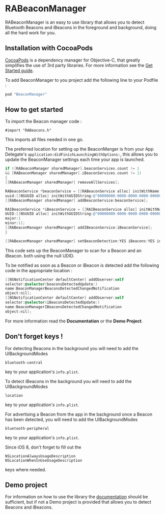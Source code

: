 RABeaconManager
=============

RABeaconManager is an easy to use library that allows you to detect Bluetooth Beacons and iBeacons in the foreground and background, doing all the hard work for you.

Installation with CocoaPods
---------------------------
[CocoaPods](http://cocoapods.org) is a dependency manager for Objective-C, that greatly simplifies the use of 3rd party libraries. For more information see the [Get Started guide](http://guides.cocoapods.org/using/getting-started.html).

To add BeaconManager to you project add the following line to your Podfile :
```ruby
pod "BeaconManager"
```

How to get started
------------------
To import the Beacon manager code :
```
#import "RABeacons.h"
```
This imports all files needed in one go.

The preferred location for setting up the BeaconManger is from your App Delegate's ```application:didFinishLaunchingWithOptions:```,  this allows you to update the BeaconManager settings each time your app is launched. 

``` Objective-C
if ([RABeaconManager sharedManager].beaconServices.count != 1
&& [RABeaconManager sharedManager].iBeaconServices.count != 1)
{
[[RABeaconManager sharedManager] removeAllServices];

RABeaconService *beaconService = [[RABeaconService alloc] initWithName:@"Test Beacon"
uuid:[[NSUUID alloc] initWithUUIDString:@"00000000-0000-0000-0000-000000000000"]];
[[RABeaconManager sharedManager] addBeaconService:beaconService];

RAIBeaconService *iBeaconService = [[RAIBeaconService alloc] initWithName:@"Test iBeacon"
UUID:[[NSUUID alloc] initWithUUIDString:@"00000000-0000-0000-0000-000000000000"]
major:1
minor:1];
[[RABeaconManager sharedManager] addIBeaconService:iBeaconService];
}

[[RABeaconManager sharedManager] setBeaconDetection:YES iBeacons:YES inBackground:YES];
```
This code sets up the BeaconManager to scan for a Beacon and an iBeacon. both using the null UDID.

To be notified as soon as a Beacon or iBeacon is detected add the following code in the appropriate location :

``` Objective-C
[[NSNotificationCenter defaultCenter] addObserver:self
selector:@selector(beaconsDetectedUpdate:)
name:BeaconManagerBeaconsDetectedChangedNotification
object:nil];
[[NSNotificationCenter defaultCenter] addObserver:self
selector:@selector(iBeaconsDetectedUpdate:)
name:BeaconManagerIBeaconsDetectedChangedNotification
object:nil];
```

For more information read the **Documentation** or the **Demo Project**.

Don't forget keys !
------------------
For detecting Beacons in the background you will need to add the UIBackgroundModes

```
bluetooth-central
```

key to your application's `info.plist`.

To detect iBeacons in the background you will need to add the UIBackgroundModes

```
location
```

key to your application's `info.plist`.

For advertising a Beacon from the app in the background once a Beacon has been detected, you will need to add the UIBackgroundModes

```
bluetooth-peripheral
```
key to your application's `info.plist`.

Since iOS 8, don't forget to fill out the

```
NSLocationAlwaysUsageDescription
NSLocationWhenInUseUsageDescription
```

keys where needed.

Demo project
-----------
For information on how to use the library the [documentation](http://cocoadocs.org/docsets/BeaconManager) should be sufficient, but if not a Demo project is provided that allows you to detect Beacons and iBeacons.


